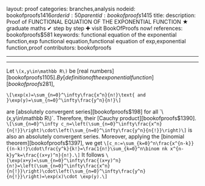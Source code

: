 layout: proof
categories: branches,analysis
nodeid: bookofproofs$1416
orderid: 50
parentid: bookofproofs$1415
title: 
description:  Proof of FUNCTIONAL EQUATION OF THE EXPONENTIAL FUNCTION &#9733; graduate maths &#10004; step by step &#10010; visit BookOfProofs now!
references: bookofproofs$581
keywords: functional equation of the exponential function,exp functional equation,functional equation of exp,exponential function,proof
contributors: bookofproofs

---


---

Let `\(x,y\in\mathbb R\)` be [real numbers][bookofproofs$1105]. By [definition of the exponential function][bookofproofs$281],

`\[\exp(x)=\sum_{n=0}^\infty\frac{x^n}{n!}\text{ and }\exp(y)=\sum_{n=0}^\infty\frac{y^n}{n!}\]`

are [absolutely convergent series][bookofproofs$198] for all `\(x,y\in\mathbb R\)`. Therefore, their [Cauchy product][bookofproofs$1390].
`\[\sum_{n=0}^\infty c_n=\left(\sum_{n=0}^\infty\frac{x^n}{n{!}}\right)\cdot\left(\sum_{n=0}^\infty\frac{y^n}{n{!}}\right)\]`
is also an absolutely convergent series. Moreover, applying the [binomial theorem][bookofproofs$1397], we get
`\[c_n:=\sum_{k=0}^n\frac{x^{n-k}}{(n-k)!}\cdot\frac{y^k}{k!}=\frac1{n!}\sum_{k=0}^n\binom nk x^{n-k}y^k=\frac{(x+y)^n}{n!}.\]`
It follows
`\[\exp(x+y)=\sum_{n=0}^\infty\frac{(x+y)^n}{n!}=\left(\sum_{n=0}^\infty\frac{x^n}{n{!}}\right)\cdot\left(\sum_{n=0}^\infty\frac{y^n}{n{!}}\right)=\exp(x)\cdot \exp(y).\]`
